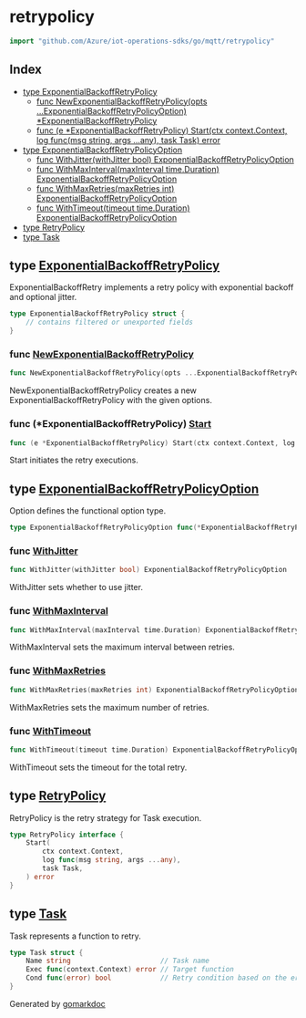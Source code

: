 <!-- Code generated by gomarkdoc. DO NOT EDIT -->

# retrypolicy

```go
import "github.com/Azure/iot-operations-sdks/go/mqtt/retrypolicy"
```

## Index

- [type ExponentialBackoffRetryPolicy](<#ExponentialBackoffRetryPolicy>)
  - [func NewExponentialBackoffRetryPolicy\(opts ...ExponentialBackoffRetryPolicyOption\) \*ExponentialBackoffRetryPolicy](<#NewExponentialBackoffRetryPolicy>)
  - [func \(e \*ExponentialBackoffRetryPolicy\) Start\(ctx context.Context, log func\(msg string, args ...any\), task Task\) error](<#ExponentialBackoffRetryPolicy.Start>)
- [type ExponentialBackoffRetryPolicyOption](<#ExponentialBackoffRetryPolicyOption>)
  - [func WithJitter\(withJitter bool\) ExponentialBackoffRetryPolicyOption](<#WithJitter>)
  - [func WithMaxInterval\(maxInterval time.Duration\) ExponentialBackoffRetryPolicyOption](<#WithMaxInterval>)
  - [func WithMaxRetries\(maxRetries int\) ExponentialBackoffRetryPolicyOption](<#WithMaxRetries>)
  - [func WithTimeout\(timeout time.Duration\) ExponentialBackoffRetryPolicyOption](<#WithTimeout>)
- [type RetryPolicy](<#RetryPolicy>)
- [type Task](<#Task>)


<a name="ExponentialBackoffRetryPolicy"></a>
## type [ExponentialBackoffRetryPolicy](<https://github.com/Azure/iot-operations-sdks/blob/main/go/mqtt/retrypolicy/exponential_backoff_retrypolicy.go#L27-L34>)

ExponentialBackoffRetry implements a retry policy with exponential backoff and optional jitter.

```go
type ExponentialBackoffRetryPolicy struct {
    // contains filtered or unexported fields
}
```

<a name="NewExponentialBackoffRetryPolicy"></a>
### func [NewExponentialBackoffRetryPolicy](<https://github.com/Azure/iot-operations-sdks/blob/main/go/mqtt/retrypolicy/exponential_backoff_retrypolicy.go#L38-L40>)

```go
func NewExponentialBackoffRetryPolicy(opts ...ExponentialBackoffRetryPolicyOption) *ExponentialBackoffRetryPolicy
```

NewExponentialBackoffRetryPolicy creates a new ExponentialBackoffRetryPolicy with the given options.

<a name="ExponentialBackoffRetryPolicy.Start"></a>
### func \(\*ExponentialBackoffRetryPolicy\) [Start](<https://github.com/Azure/iot-operations-sdks/blob/main/go/mqtt/retrypolicy/exponential_backoff_retrypolicy.go#L56-L60>)

```go
func (e *ExponentialBackoffRetryPolicy) Start(ctx context.Context, log func(msg string, args ...any), task Task) error
```

Start initiates the retry executions.

<a name="ExponentialBackoffRetryPolicyOption"></a>
## type [ExponentialBackoffRetryPolicyOption](<https://github.com/Azure/iot-operations-sdks/blob/main/go/mqtt/retrypolicy/exponential_backoff_retrypolicy_options.go#L6>)

Option defines the functional option type.

```go
type ExponentialBackoffRetryPolicyOption func(*ExponentialBackoffRetryPolicy)
```

<a name="WithJitter"></a>
### func [WithJitter](<https://github.com/Azure/iot-operations-sdks/blob/main/go/mqtt/retrypolicy/exponential_backoff_retrypolicy_options.go#L36-L38>)

```go
func WithJitter(withJitter bool) ExponentialBackoffRetryPolicyOption
```

WithJitter sets whether to use jitter.

<a name="WithMaxInterval"></a>
### func [WithMaxInterval](<https://github.com/Azure/iot-operations-sdks/blob/main/go/mqtt/retrypolicy/exponential_backoff_retrypolicy_options.go#L18-L20>)

```go
func WithMaxInterval(maxInterval time.Duration) ExponentialBackoffRetryPolicyOption
```

WithMaxInterval sets the maximum interval between retries.

<a name="WithMaxRetries"></a>
### func [WithMaxRetries](<https://github.com/Azure/iot-operations-sdks/blob/main/go/mqtt/retrypolicy/exponential_backoff_retrypolicy_options.go#L9-L11>)

```go
func WithMaxRetries(maxRetries int) ExponentialBackoffRetryPolicyOption
```

WithMaxRetries sets the maximum number of retries.

<a name="WithTimeout"></a>
### func [WithTimeout](<https://github.com/Azure/iot-operations-sdks/blob/main/go/mqtt/retrypolicy/exponential_backoff_retrypolicy_options.go#L27-L29>)

```go
func WithTimeout(timeout time.Duration) ExponentialBackoffRetryPolicyOption
```

WithTimeout sets the timeout for the total retry.

<a name="RetryPolicy"></a>
## type [RetryPolicy](<https://github.com/Azure/iot-operations-sdks/blob/main/go/mqtt/retrypolicy/retrypolicy.go#L16-L22>)

RetryPolicy is the retry strategy for Task execution.

```go
type RetryPolicy interface {
    Start(
        ctx context.Context,
        log func(msg string, args ...any),
        task Task,
    ) error
}
```

<a name="Task"></a>
## type [Task](<https://github.com/Azure/iot-operations-sdks/blob/main/go/mqtt/retrypolicy/retrypolicy.go#L9-L13>)

Task represents a function to retry.

```go
type Task struct {
    Name string                      // Task name
    Exec func(context.Context) error // Target function
    Cond func(error) bool            // Retry condition based on the error
}
```

Generated by [gomarkdoc](<https://github.com/princjef/gomarkdoc>)
